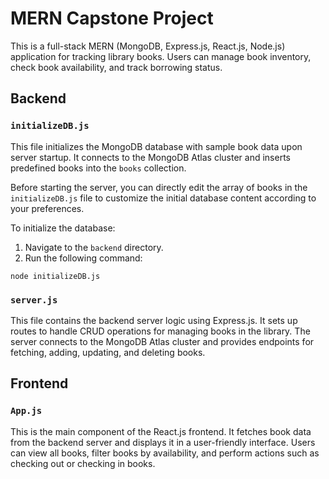 # MERN Capstone Project

This is a full-stack MERN (MongoDB, Express.js, React.js, Node.js) application for tracking library books. Users can manage book inventory, check book availability, and track borrowing status.

## Backend

### `initializeDB.js`

This file initializes the MongoDB database with sample book data upon server startup. It connects to the MongoDB Atlas cluster and inserts predefined books into the `books` collection. 

Before starting the server, you can directly edit the array of books in the `initializeDB.js` file to customize the initial database content according to your preferences. 

To initialize the database:
1. Navigate to the `backend` directory.
2. Run the following command:

`node initializeDB.js`

### `server.js`

This file contains the backend server logic using Express.js. It sets up routes to handle CRUD operations for managing books in the library. The server connects to the MongoDB Atlas cluster and provides endpoints for fetching, adding, updating, and deleting books.

## Frontend

### `App.js`

This is the main component of the React.js frontend. It fetches book data from the backend server and displays it in a user-friendly interface. Users can view all books, filter books by availability, and perform actions such as checking out or checking in books.


